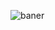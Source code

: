 ![baner](https://github.com/MuhammadHassanShaikh/MuhammadHassanShaikh/assets/85787122/989ea062-4c3a-4754-aec2-e37d99db6c5e)
